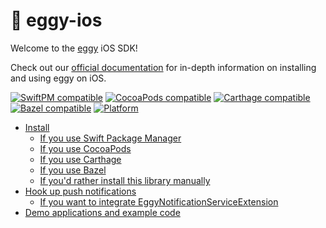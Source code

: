 # 🥚 eggy-ios

Welcome to the [eggy](https://useeggy.com) iOS SDK!

Check out our [official documentation](https://docs.useeggy.com/client-side-sdks/ios-sdk-reference) for in-depth information on installing and using eggy on iOS.

[![SwiftPM compatible](https://img.shields.io/badge/SwiftPM-compatible-6175DE.svg?style=flat)](https://swift.org/package-manager/)
[![CocoaPods compatible](https://img.shields.io/cocoapods/v/eggy-ios.svg)](https://cocoapods.org/pods/eggy-ios)
[![Carthage compatible](https://img.shields.io/badge/Carthage-compatible-6175DE.svg?style=flat)](https://github.com/Carthage/Carthage)
[![Bazel compatible](https://img.shields.io/badge/Bazel-compatible-6175DE.svg?style=flat)](https://bazel.build/)
[![Platform](https://img.shields.io/cocoapods/p/eggy-ios.svg?style=flat)](https://docs.useeggy.com/client-side-sdks/ios-sdk-reference)

- [Install](#installation)
  - [If you use Swift Package Manager](#if-you-use-swift-package-manager)
  - [If you use CocoaPods](#if-you-use-cocoapods)
  - [If you use Carthage](#if-you-use-carthage)
  - [If you use Bazel](#if-you-use-bazel)
  - [If you'd rather install this library manually](#if-youd-rather-install-this-library-manually)
- [Hook up push notifications](#hook-up-push-notifications)
  - [If you want to integrate EggyNotificationServiceExtension](#integrate-eggynotificationserviceextension)
- [Demo applications and example code](#demo-applications-and-example-code)
